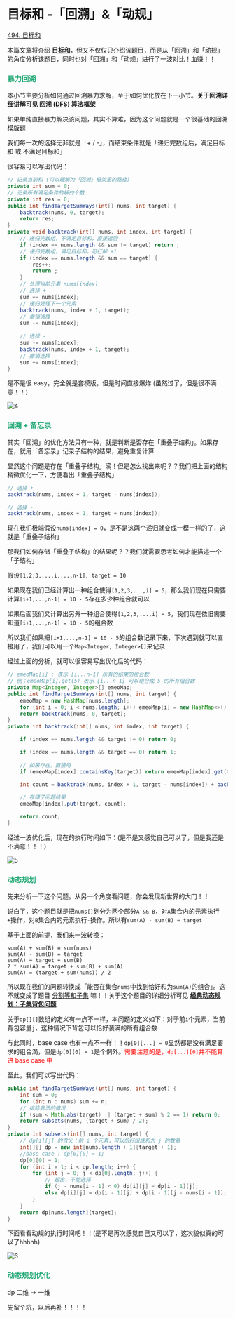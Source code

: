 # 目标和 -「回溯」&「动规」

[494. 目标和](https://leetcode-cn.com/problems/target-sum/)



本篇文章将介绍 **[目标和](https://leetcode-cn.com/problems/target-sum/)**，但又不仅仅只介绍该题目，而是从「回溯」和「动规」的角度分析该题目，同时也对「回溯」和「动规」进行了一波对比！血赚！！

### <font color=#1FA774>暴力回溯</font>

本小节主要分析如何通过回溯暴力求解，至于如何优化放在下一小节。**关于回溯详细讲解可见 [回溯 (DFS) 算法框架](./回溯(DFS).html)**

如果单纯直接暴力解决该问题，其实不算难，因为这个问题就是一个很基础的回溯模版题

我们每一次的选择无非就是「+ / -」，而结束条件就是「递归完数组后，满足目标和 或 不满足目标和」

很容易可以写出代码：

```java
// 记录当前和 (可以理解为「回溯」框架里的路径)
private int sum = 0;
// 记录所有满足条件的解的个数
private int res = 0;
public int findTargetSumWays(int[] nums, int target) {
    backtrack(nums, 0, target);
    return res;
}
private void backtrack(int[] nums, int index, int target) {
    // 递归完数组，不满足目标和，直接返回
    if (index == nums.length && sum != target) return ;
    // 递归完数组，满足目标和，可行解 +1
    if (index == nums.length && sum == target) {
        res++;
        return ;
    }
    // 处理当前元素 nums[index]
    // 选择 +
    sum += nums[index];
    // 递归处理下一个元素
    backtrack(nums, index + 1, target);
    // 撤销选择
    sum -= nums[index];
    
    // 选择 -
    sum -= nums[index];
    backtrack(nums, index + 1, target);
    // 撤销选择
    sum += nums[index];
}
```

是不是很 easy，完全就是套模版。但是时间直接爆炸 (虽然过了，但是很不满意！！)

![4](https://cdn.jsdelivr.net/gh/LFool/image-hosting@master/20220823/2359221661270362SEIRUn4.svg)

### <font color=#1FA774>回溯 + 备忘录</font>

其实「回溯」的优化方法只有一种，就是判断是否存在「重叠子结构」。如果存在，就用「备忘录」记录子结构的结果，避免重复计算

显然这个问题是存在「重叠子结构」滴！但是怎么找出来呢？？我们把上面的结构稍微优化一下，方便看出「重叠子结构」

```java
// 选择 +
backtrack(nums, index + 1, target - nums[index]);

// 选择 -
backtrack(nums, index + 1, target + nums[index]);
```

现在我们极端假设`nums[index] = 0`，是不是这两个递归就变成一模一样的了，这就是「重叠子结构」

那我们如何存储「重叠子结构」的结果呢？？我们就需要思考如何才能描述一个「子结构」

假设`[1,2,3,...,i,...,n-1], target = 10`

如果现在我们已经计算出一种组合使得`[1,2,3,...,i] = 5`，那么我们现在只需要计算`[i+1,...,n-1] = 10 - 5`存在多少种组合就可以

如果后面我们又计算出另外一种组合使得`[1,2,3,...,i] = 5`，我们现在依旧需要知道`[i+1,...,n-1] = 10 - 5`的组合数

所以我们如果把`[i+1,...,n-1] = 10 - 5`的组合数记录下来，下次遇到就可以直接用了，我们可以用一个`Map<Integer, Integer>[]`来记录

经过上面的分析，就可以很容易写出优化后的代码：

```java
// emeoMap[i] : 表示 [i...n-1] 所有的结果的组合数
// 例：emeoMap[i].get(5) 表示 [i...n-1] 可以组合成 5 的所有组合数
private Map<Integer, Integer>[] emeoMap;
public int findTargetSumWays(int[] nums, int target) {
    emeoMap = new HashMap[nums.length];
    for (int i = 0; i < nums.length; i++) emeoMap[i] = new HashMap<>();
    return backtrack(nums, 0, target);
}
private int backtrack(int[] nums, int index, int target) {

    if (index == nums.length && target != 0) return 0;

    if (index == nums.length && target == 0) return 1;
    
    // 如果存在，直接用
    if (emeoMap[index].containsKey(target)) return emeoMap[index].get(target);

    int count = backtrack(nums, index + 1, target - nums[index]) + backtrack(nums, index + 1, target + nums[index]);
    
    // 存储子问题结果
    emeoMap[index].put(target, count);

    return count; 
}
```

经过一波优化后，现在的执行时间如下：(是不是又感觉自己可以了，但是我还是不满意！！！)

![5](https://cdn.jsdelivr.net/gh/LFool/image-hosting@master/20220823/23594116612703817ycrtS5.svg)

### <font color=#1FA774>动态规划</font>

先来分析一下这个问题。从另一个角度看问题，你会发现新世界的大门！！

说白了，这个题目就是把`nums[]`划分为两个部分`A && B`，对`A`集合内的元素执行`+`操作，对`B`集合内的元素执行`-`操作。所以有`sum(A) - sum(B) = target`

基于上面的前提，我们来一波转换：

```
sum(A) + sum(B) = sum(nums)
sum(A) - sum(B) = target
sum(A) = target + sum(B)
2 * sum(A) = target + sum(B) + sum(A)
sum(A) = (target + sum(nums)) / 2
```

所以现在我们的问题转换成「能否在集合`nums`中找到恰好和为`sum(A)`的组合」。这不就变成了题目 [分割等和子集](https://leetcode-cn.com/problems/partition-equal-subset-sum/) 嘛！！关于这个题目的详细分析可见 **[经典动态规划：子集背包问题](./经典动态规划：子集背包问题.html)**

关于`dp[][]`数组的定义有一点不一样，本问题的定义如下：对于前`i`个元素，当前背包容量`j`，这种情况下背包可以恰好装满的所有组合数

与此同时，base case 也有一点不一样！！`dp[0][...] = 0`显然都是没有满足要求的组合滴，但是`dp[0][0] = 1`是个例外。<font color='red'>需要注意的是，`dp[...][0]`并不能算进 base case 中</font>

至此，我们可以写出代码：

```java
public int findTargetSumWays(int[] nums, int target) {
    int sum = 0;
    for (int n : nums) sum += n;
    // 排除非法的情况
    if (sum < Math.abs(target) || (target + sum) % 2 == 1) return 0;
    return subsets(nums, (target + sum) / 2);
}
private int subsets(int[] nums, int target) {
    // dp[i][j] 的含义：前 i 个元素，可以恰好组成和为 j 的数量
    int[][] dp = new int[nums.length + 1][target + 1];
    //base case : dp[0][0] = 1;
    dp[0][0] = 1;
    for (int i = 1; i < dp.length; i++) {
        for (int j = 0; j < dp[0].length; j++) {
            // 超出，不能选择
            if (j - nums[i - 1] < 0) dp[i][j] = dp[i - 1][j];
            else dp[i][j] = dp[i - 1][j] + dp[i - 1][j - nums[i - 1]];
        }
    }
    return dp[nums.length][target];
}
```

下面看看动规的执行时间吧！！(是不是再次感觉自己又可以了，这次貌似真的可以了hhhhh)

![6](https://cdn.jsdelivr.net/gh/LFool/image-hosting@master/20220823/2359571661270397NvBXPF6.svg)

### <font color=#1FA774>动态规划优化</font>

dp 二维 -> 一维

先留个坑，以后再补！！！！